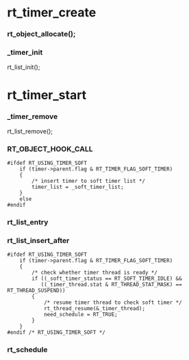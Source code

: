 # rt_timer_create

### rt_object_allocate();

### _timer_init

rt_list_init();

# rt_timer_start

### _timer_remove

rt_list_remove();

### RT_OBJECT_HOOK_CALL

```
#ifdef RT_USING_TIMER_SOFT
    if (timer->parent.flag & RT_TIMER_FLAG_SOFT_TIMER)
    {
        /* insert timer to soft timer list */
        timer_list = _soft_timer_list;
    }
    else
#endif
```

### rt_list_entry

### rt_list_insert_after

```
#ifdef RT_USING_TIMER_SOFT
    if (timer->parent.flag & RT_TIMER_FLAG_SOFT_TIMER)
    {
        /* check whether timer thread is ready */
        if ((_soft_timer_status == RT_SOFT_TIMER_IDLE) &&
           ((_timer_thread.stat & RT_THREAD_STAT_MASK) == RT_THREAD_SUSPEND))
        {
            /* resume timer thread to check soft timer */
            rt_thread_resume(&_timer_thread);
            need_schedule = RT_TRUE;
        }
    }
#endif /* RT_USING_TIMER_SOFT */
```

### rt_schedule

